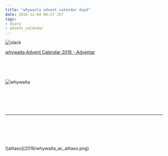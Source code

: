 ```yaml
---
title: "whywaita advent calendar day4"
date: 2016-12-04 00:17 JST
tags:
- diary
- advent_calendar
---
```


![slack](2016/whywaita_ac_slack.png)

[whywaita Advent Calendar 2016 - Adventar](http://www.adventar.org/calendars/1371)

<br>
<br>
<br>

![whywaita](2016/whywaita_ac_whywaita.png)

<br>
<br>
<br>
<br>

------------------------

<br>
<br>
<br>
<br>
<br>
![alitaso](2016/whywaita_ac_alitaso.png)
